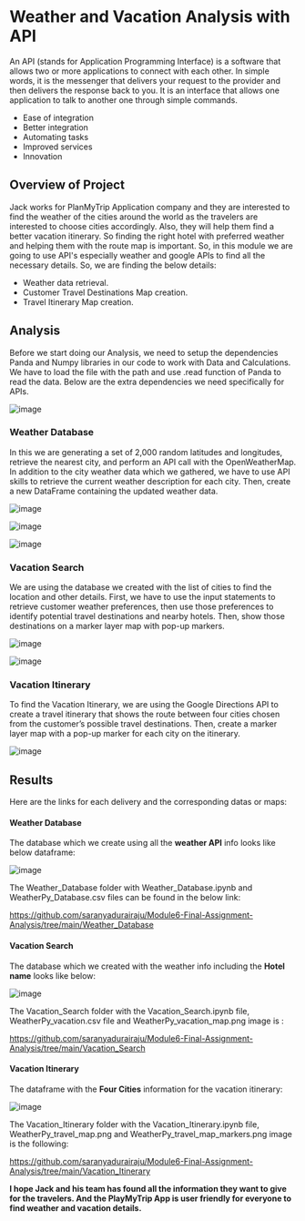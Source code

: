 # Weather and Vacation Analysis with API

An API (stands for Application Programming Interface) is a software that allows two or more applications to connect with each other.  In simple words, it is the messenger that delivers your request to the provider and then delivers the response back to you. It is an interface that allows one application to talk to another one through simple commands.

* Ease of  integration
* Better integration
* Automating tasks
* Improved services
* Innovation

## Overview of Project

Jack works for PlanMyTrip Application company and they are interested to find the weather of the cities around the world as the travelers are interested to choose cities accordingly. Also, they will help them find a better vacation itinerary. So finding the right hotel with preferred weather and helping them with the route map is important. So, in this module we are going to use API's especially weather and google APIs to find all the necessary details. So, we are finding the below details:

  *	Weather data retrieval. 
  *	Customer Travel Destinations Map creation.
  *	Travel Itinerary Map creation.
   
## Analysis 

Before we start doing our Analysis, we need to setup the dependencies Panda and Numpy libraries in our code to work with Data and Calculations. We have to load the file with the path and use .read function of Panda to read the data. Below are the extra dependencies we need specifically for APIs.

![image](https://user-images.githubusercontent.com/85472349/126910203-70e1e1c4-2f75-4529-b313-3d0c14bf2e4b.png)
  
### Weather Database

In this we are generating a set of 2,000 random latitudes and longitudes, retrieve the nearest city, and perform an API call with the OpenWeatherMap. In addition to the city weather data which we gathered, we have to use API skills to retrieve the current weather description for each city. Then, create a new DataFrame containing the updated weather data.

![image](https://user-images.githubusercontent.com/85472349/126912437-c5c49b23-8f0b-46f4-8389-8de518bb3d7d.png)

![image](https://user-images.githubusercontent.com/85472349/126912479-8a1d5efd-7007-4d4b-b29a-5dadf4ae8062.png)

![image](https://user-images.githubusercontent.com/85472349/126912483-c59ad402-081c-466d-8e13-cdc07a9ad453.png)

### Vacation Search

We are using the database we created with the list of cities to find the location and other details. First, we have to use the input statements to retrieve customer weather preferences, then use those preferences to identify potential travel destinations and nearby hotels. Then, show those destinations on a marker layer map with pop-up markers.

![image](https://user-images.githubusercontent.com/85472349/126912724-ec58d177-2d10-4b53-b030-3423804c155f.png)

![image](https://user-images.githubusercontent.com/85472349/126912741-21edd286-2aa1-40dd-9c97-a587be933936.png)

### Vacation Itinerary

To find the Vacation Itinerary, we are using the Google Directions API to create a travel itinerary that shows the route between four cities chosen from the customer’s possible travel destinations. Then, create a marker layer map with a pop-up marker for each city on the itinerary.

![image](https://user-images.githubusercontent.com/85472349/126912867-c607f8c8-82cc-4703-8bb6-9623d5ff5de1.png)

## Results

Here are the links for each delivery and the corresponding datas or maps: 

#### Weather Database

The database which we create using all the **weather API** info looks like below dataframe:

![image](https://user-images.githubusercontent.com/85472349/126912999-2d08f6cc-1c43-499f-800a-1c6da4dea8b2.png)

The Weather_Database folder with Weather_Database.ipynb and WeatherPy_Database.csv files can be found in the below link:

https://github.com/saranyadurairaju/Module6-Final-Assignment-Analysis/tree/main/Weather_Database

#### Vacation Search

The database which we created with the weather info including the **Hotel name** looks like below:

![image](https://user-images.githubusercontent.com/85472349/126913020-ad36ba1a-1d7f-4006-bee0-5ec67cc15ebd.png)

The Vacation_Search folder with the Vacation_Search.ipynb file, WeatherPy_vacation.csv file and WeatherPy_vacation_map.png image is :

https://github.com/saranyadurairaju/Module6-Final-Assignment-Analysis/tree/main/Vacation_Search


#### Vacation Itinerary

The dataframe with the **Four Cities** information for the vacation itinerary: 

![image](https://user-images.githubusercontent.com/85472349/126913039-7842dabe-ed59-4b12-9ec8-0892c9f5c662.png)

The Vacation_Itinerary folder with the Vacation_Itinerary.ipynb file, WeatherPy_travel_map.png and WeatherPy_travel_map_markers.png image is the following:

https://github.com/saranyadurairaju/Module6-Final-Assignment-Analysis/tree/main/Vacation_Itinerary


__I hope Jack and his team has found all the information they want to give for the travelers. And the PlayMyTrip App is user friendly for everyone to find weather and vacation details.__
